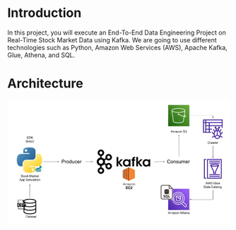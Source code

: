 # Introduction
In this project, you will execute an End-To-End Data Engineering Project on Real-Time Stock Market Data using Kafka.
We are going to use different technologies such as Python, Amazon Web Services (AWS), Apache Kafka, Glue, Athena, and SQL.

# Architecture
![logo](https://github.com/Shoaib9288/AWS_DataEngineering_Projects/blob/main/stock-market-kafka-data-engineering-project/Snapshots/Architecture.jpg)
